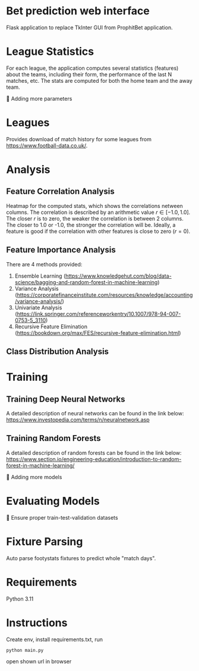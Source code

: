 # Bet prediction web interface
Flask application to replace TkInter GUI from ProphitBet application.

# League Statistics

For each league, the application computes several statistics (features) about the teams, including their form, the performance of the last N matches, etc. The stats are computed for both the home team and the away team.

🚧 Adding more parameters

# Leagues

Provides download of match history for some leagues from https://www.football-data.co.uk/.


# Analysis
## Feature Correlation Analysis

Heatmap for the computed stats, which shows the correlations
netween columns. The correlation is described by an arithmetic value ${r \in[-1.0, 1.0]}$. The closer $r$ is to zero, the weaker the correlation is between 2 columns. The closer to 1.0 or -1.0, the stronger the correlation will be. Ideally, a feature is good if the correlation with other features is close to zero ($r=0$).

## Feature Importance Analysis

There are 4 methods provided:

1. Ensemble Learning (https://www.knowledgehut.com/blog/data-science/bagging-and-random-forest-in-machine-learning)
2. Variance Analysis (https://corporatefinanceinstitute.com/resources/knowledge/accounting/variance-analysis/)
3. Univariate Analysis (https://link.springer.com/referenceworkentry/10.1007/978-94-007-0753-5_3110)
4. Recursive Feature Elimination (https://bookdown.org/max/FES/recursive-feature-elimination.html)

## Class Distribution Analysis


# Training
## Training Deep Neural Networks

A detailed description of neural networks can be found in the link below:
https://www.investopedia.com/terms/n/neuralnetwork.asp


## Training Random Forests

A detailed description of random forests can be found in the link below:
https://www.section.io/engineering-education/introduction-to-random-forest-in-machine-learning/

🚧 Adding more models


# Evaluating Models

🚧 Ensure proper train-test-validation datasets

# Fixture Parsing
Auto parse footystats fixtures to predict whole "match days".

# Requirements
Python 3.11

# Instructions

Create env, install requirements.txt, run
```
python main.py
```
open shown url in browser